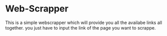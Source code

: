 # Web-Scrapper
This is a simple webscrapper which will provide you all the availabe links all together. you just have to input the link of the page you want to scrappe.
